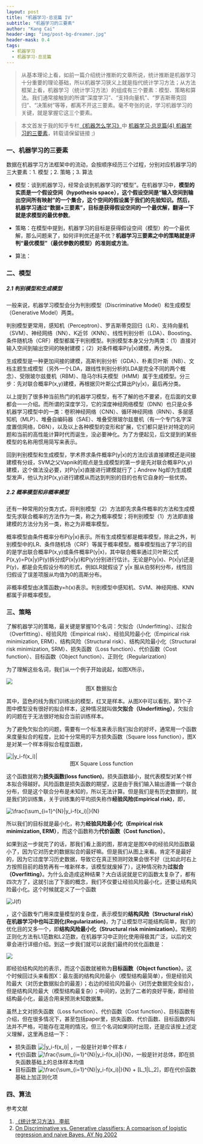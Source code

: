 ```yaml
---
layout: post
title: "机器学习·总览篇 IV"
subtitle: "机器学习的三要素"
author: "Kang Cai"
header-img: "img/post-bg-dreamer.jpg"
header-mask: 0.4
tags:
  - 机器学习
  - 机器学习·总览篇
---
```


> 从基本理论上看，如前一篇介绍统计推断的文章所说，统计推断是机器学习十分重要的理论基础，所以机器学习狭义上就是指代统计学习方法；从方法框架上看，机器学习（统计学习方法）的组成有三个要素：模型、策略和算法。我们通常接触到的所谓“深度学习”、“支持向量机”、“罗吉斯蒂克回归”、“决策树”等等，都离不开这三要素。毫不夸张的说，学习机器学习的关键，就是掌握它这三个要素。

> 本文首发于我的知乎专栏[《机器怎么学习》](https://zhuanlan.zhihu.com/machine-learning-complete)中 [机器学习·总览篇(4) 机器学习的三要素](https://zhuanlan.zhihu.com/p/48521073)，转载请保留链接 ;)

### 一、机器学习的三要素

数据在机器学习方法框架中的流动，会按顺序经历三个过程，分别对应机器学习的三大要素：1. 模型；2. 策略；3. 算法

* 模型：谈到机器学习，经常会谈到机器学习的“模型”。在机器学习中，**模型的实质是一个假设空间（hypothesis space），这个假设空间是“输入空间到输出空间所有映射”的一个集合，这个空间的假设属于我们的先验知识。然后，机器学习通过“数据+三要素”，目标是获得假设空间的一个最优解，翻译一下就是求模型的最优参数**。

* 策略：在模型中提到，机器学习的目标是获得假设空间（模型）的一个最优解，那么问题来了，如何评判优还是不优？**机器学习三要素之中的策略就是评判“最优模型”（最优参数的模型）的准则或方法**。

* 算法：

### 二、模型

##### 2.1 判别模型和生成模型

一般来说，机器学习模型会分为判别模型（Discriminative Model）和生成模型（Generative Model）两类。

判别模型更常用，感知机（Perceptron）、罗吉斯蒂克回归（LR）、支持向量机（SVM）、神经网络（NN）、K近邻（KNN）、线性判别分析（LDA）、Boosting、条件随机场（CRF）模型都属于判别模型。判别模型本身又分为两类：（1）直接对输入空间到输出空间的映射建模；（2）对条件概率P(y|x)建模，再分类。

生成模型是一种更加间接的建模，高斯判别分析（GDA）、朴素贝叶斯（NB）、文档主题生成模型（另外一个LDA，跟线性判别分析的LDA是完全不同的两个概念）、受限玻尔兹曼机（RBM）、隐马尔科夫模型（HMM）属于生成模型。分三步：先对联合概率P(x,y)建模，再根据贝叶斯公式算出P(y|x)，最后再分类。

以上提到了很多种当前热门的机器学习模型，有不了解的也不要紧，在后面的文章都会一一介绍。而所谓的深度学习，它的深度神经网络模型（DNN）也只是众多机器学习模型中的一类：卷积神经网络（CNN）、循环神经网络（RNN）、多层感知机（MLP）、堆叠自编码器（SAE）、堆叠受限玻尔兹曼机（有一个专门名字深度置信网络，DBN），以及以上各种模型的变形和扩展，它们都只是针对特定的问题和当前的高性能计算时代而诞生，没必要神化。为了方便起见，后文提到的某些模型的名称用惯用简写来表示。

回到判别模型和生成模型，学术界求条件概率P(y|x)的方法应该直接建模还是间接建模有分歧，SVM之父Vapnik的观点是生成模型的第一步是先对联合概率P(x,y)建模，这个做法没必要，对P(y|x)直接进行建模就行了；Andrew Ng却为生成模型发声，他认为对P(x,y)进行建模从而达到判别的目的也有它自身的一些优势。

##### 2.2 概率模型和非概率模型

还有一种常用的分类方式，将判别模型（2）方法即先求条件概率的方法和生成模型先求联合概率的方法作为一类，称之为概率模型；将判别模型（1）方法即直接建模的方法分为另一类，称之为非概率模型。

概率模型由条件概率分布P(y|x)表示。所有生成模型都是概率模型，除此之外，判别模型中的LR、条件随机场（CRF）等属于概率模型。概率模型指出了学习的目的是学出联合概率P(x,y)或条件概率P(y|x)，其中联合概率通过贝叶斯公式P(x,y)=P(x|y)P(y)拆分成P(x|y)和P(y)分别进行估计。无论是P(y|x)、P(x|y)还是P(y)，都是会先假设分布的形式，例如LR就假设了 y|x 服从伯努利分布，线性回归假设了误差项服从均值为0的高斯分布。

非概率模型由决策函数y=h(x)表示。判别模型中感知机、SVM、神经网络、KNN都属于非概率模型。

### 三、策略

了解机器学习的策略，最关键是掌握10个名词：欠拟合（Underfitting）、过拟合（Overfitting）、经验风险（Empirical risk）、经验风险最小化（Empirical risk minimization, ERM）、结构风险（Structural risk）、结构风险最小化（Structural risk minimization, SRM）、损失函数（Loss function）、代价函数（Cost function）、目标函数（Object function）、正则化（Regularization）

为了理解这些名词，我们从一个例子开始说起，如图X所示，

<img src="https://kangcai.github.io/img/in-post/post-ml/fitting.png"/>
<center>图X 数据拟合</center>

其中，蓝色的线为我们训练出的模型，红叉是样本。从图X中可以看到，第1个子图中模型没有很好的拟合样本，这种情况就叫做**欠拟合（Underfitting）**，欠拟合的问题在于无法很好地拟合当前训练样本。

为了避免欠拟合的问题，需要有一个标准来表示我们拟合的好坏，通常用一个函数来度量拟合的程度，比如十分常用的平方损失函数（Square loss function），图X是对某一个样本得拟合程度函数，

<img src="http://latex.codecogs.com/gif.latex?|y_i-f(x_i)|" title="|y_i-f(x_i)|" />
<center>图X Square Loss function</center>

这个函数就称为**损失函数(loss function)**。损失函数越小，就代表模型对某个样本拟合得越好。风险函数是损失函数的期望，这是由于我们输入输出遵循一个联合分布，但是这个联合分布是未知的，所以无法计算。但是我们是有历史数据的，就是我们的训练集，关于训练集的平均损失称作**经验风险(Empirical risk)**，即，

<img src="http://latex.codecogs.com/gif.latex?\frac{\sum_{i=1}^{N}|y_i-f(x_i)|}{N}" title="\frac{\sum_{i=1}^{N}|y_i-f(x_i)|}{N}" />

所以我们的目标就是最小化，称为**经验风险最小化（Empirical risk minimization, ERM）**，而这个函数称为**代价函数（Cost function）**。

如果到这一步就完了的话，那我们看上面的图，那肯定是图X中的经验风险函数最小了，因为它对历史的数据拟合的最好嘛。但是我们从图上来看。肯定不是最好的，因为它过度学习历史数据，导致它在真正预测时效果会很不好（比如此时右上方按照目前的趋势再有一堆新样本，该模型就废掉了），这种情况称为**过拟合（Overfitting）**。为什么会造成这种结果？大白话说就是它的函数太复杂了，都有四次方了，这就引出了下面的概念，我们不仅要让经验风险最小化，还要让结构风险最小化。这个时候就定义了一个函数

<img src="http://latex.codecogs.com/gif.latex?J(f)" title="J(f)" />

，这个函数专门用来度量模型的复杂度，表示模型的**结构风险（Structural risk）**在机器学习中也叫**正则化(Regularization)**，为了让模型尽可能结构简单，我们的优化目的又多一个，即**结构风险最小化（Structural risk minimization）**。常用的正则化方法有L1范数和L2范数，在机器学习中正则化使用得极其广泛，以后的文章会进行详细介绍。到这一步我们就可以说我们最终的优化函数是：

<img src="https://kangcai.github.io/img/in-post/post-ml/object function.png"/>

即经验结构风险的表示，而这个函数就被称为**目标函数（Object function）**。这个时候回过头来看图X：最左面的结构风险最小（模型结构最简单），但是经验风险最大（对历史数据拟合的最差）；右边的经验风险最小（对历史数据完全拟合），但是结构风险最大（模型结构最复杂）；中间的，达到了二者的良好平衡，即经验结构最小化，最适合用来预测未知数据集。

虽然上文对损失函数（Loss function）、代价函数（Cost function）、目标函数有介绍，但在很多情况下，甚至包括paper里，损失函数、代价函数、目标函数的叫法并不严格，可能存在混用的情况，但三个名词如果同时出现，还是应该按上述定义理解，这里再总结一下：

* 损失函数 <img src="http://latex.codecogs.com/gif.latex?|y_i-f(x_i)|" title="|y_i-f(x_i)|" /> ，一般是针对单个样本 _i_
* 代价函数 <img src="http://latex.codecogs.com/gif.latex?\frac{\sum_{i=1}^{N}|y_i-f(x_i)|}{N}" title="\frac{\sum_{i=1}^{N}|y_i-f(x_i)|}{N}" />，一般是针对总体，即在损失函数基础上的总体样本均值
* 目标函数 <img src="http://latex.codecogs.com/gif.latex?\frac{\sum_{i=1}^{N}|y_i-f(x_i)|}{N}&space;&plus;&space;[L_1|L_2]" title="\frac{\sum_{i=1}^{N}|y_i-f(x_i)|}{N} + [L_1|L_2]" />，即在代价函数基础上加正则化项

### 四、算法



参考文献

1. [《统计学习方法》 李航][1]
2. [On Discriminative vs. Generative classifiers: A comparison of logistic regression and naive Bayes. AY Ng 2002][2]

[1]: (https://book.douban.com/subject/10590856/)
[2]: (https://ai.stanford.edu/~ang/papers/nips01-discriminativegenerative.pdf)
